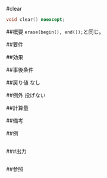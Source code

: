 #clear
```cpp
void clear() noexcept;
```

##概要
`erase(begin(), end());`と同じ。


##要件



##効果



##事後条件



##戻り値
なし


##例外
投げない

##計算量



##備考



##例
```cpp
```

###出力
```
```

##参照
